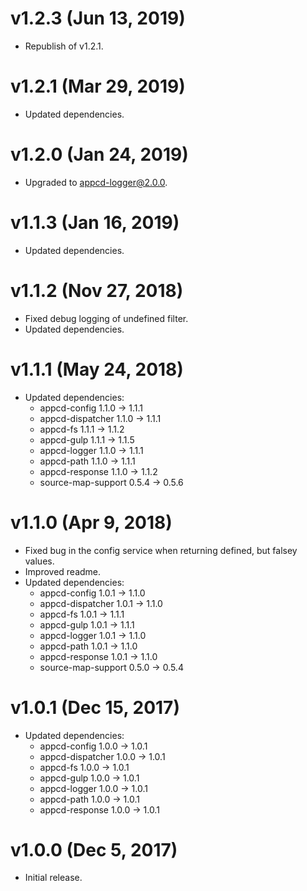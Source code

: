 # v1.2.3 (Jun 13, 2019)

 * Republish of v1.2.1.

# v1.2.1 (Mar 29, 2019)

 * Updated dependencies.

# v1.2.0 (Jan 24, 2019)

 * Upgraded to appcd-logger@2.0.0.

# v1.1.3 (Jan 16, 2019)

 * Updated dependencies.

# v1.1.2 (Nov 27, 2018)

 * Fixed debug logging of undefined filter.
 * Updated dependencies.

# v1.1.1 (May 24, 2018)

 * Updated dependencies:
   - appcd-config 1.1.0 -> 1.1.1
   - appcd-dispatcher 1.1.0 -> 1.1.1
   - appcd-fs 1.1.1 -> 1.1.2
   - appcd-gulp 1.1.1 -> 1.1.5
   - appcd-logger 1.1.0 -> 1.1.1
   - appcd-path 1.1.0 -> 1.1.1
   - appcd-response 1.1.0 -> 1.1.2
   - source-map-support 0.5.4 -> 0.5.6

# v1.1.0 (Apr 9, 2018)

 * Fixed bug in the config service when returning defined, but falsey values.
 * Improved readme.
 * Updated dependencies:
   - appcd-config 1.0.1 -> 1.1.0
   - appcd-dispatcher 1.0.1 -> 1.1.0
   - appcd-fs 1.0.1 -> 1.1.1
   - appcd-gulp 1.0.1 -> 1.1.1
   - appcd-logger 1.0.1 -> 1.1.0
   - appcd-path 1.0.1 -> 1.1.0
   - appcd-response 1.0.1 -> 1.1.0
   - source-map-support 0.5.0 -> 0.5.4

# v1.0.1 (Dec 15, 2017)

 * Updated dependencies:
   - appcd-config 1.0.0 -> 1.0.1
   - appcd-dispatcher 1.0.0 -> 1.0.1
   - appcd-fs 1.0.0 -> 1.0.1
   - appcd-gulp 1.0.0 -> 1.0.1
   - appcd-logger 1.0.0 -> 1.0.1
   - appcd-path 1.0.0 -> 1.0.1
   - appcd-response 1.0.0 -> 1.0.1

# v1.0.0 (Dec 5, 2017)

 - Initial release.
